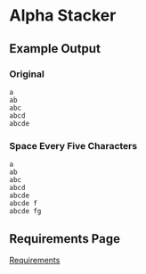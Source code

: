 # Alpha Stacker

## Example Output
### Original
```
a
ab
abc
abcd
abcde
```
### Space Every Five Characters
```
a
ab
abc
abcd
abcde
abcde f
abcde fg
```

## Requirements Page
[Requirements](https://github.com/nashville-software-school/front-end-milestones/blob/master/2-the-static-web/exercises/SW_JS_ALPHASTACKER.md)

